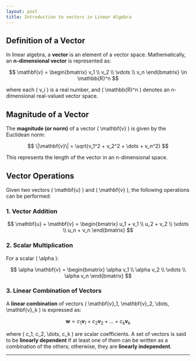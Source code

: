```yaml
---
layout: post
title: Introduction to vectors in Linear Algebra
---
```



## Definition of a Vector

In linear algebra, a **vector** is an element of a vector space. Mathematically, an **n-dimensional vector** is represented as:

$$
\mathbf{v} = \begin{bmatrix} v_1 \\ v_2 \\ \vdots \\ v_n \end{bmatrix} \in \mathbb{R}^n
$$

where each \( v_i \) is a real number, and \( \mathbb{R}^n \) denotes an n-dimensional real-valued vector space.

## Magnitude of a Vector

The **magnitude (or norm)** of a vector \( \mathbf{v} \) is given by the Euclidean norm:

$$
\|\mathbf{v}\| = \sqrt{v_1^2 + v_2^2 + \dots + v_n^2}
$$

This represents the length of the vector in an n-dimensional space.

## Vector Operations

Given two vectors \( \mathbf{u} \) and \( \mathbf{v} \), the following operations can be performed:

### 1. Vector Addition

$$
\mathbf{u} + \mathbf{v} = \begin{bmatrix} u_1 + v_1 \\ u_2 + v_2 \\ \vdots \\ u_n + v_n \end{bmatrix}
$$

### 2. Scalar Multiplication

For a scalar \( \alpha \):

$$
\alpha \mathbf{v} = \begin{bmatrix} \alpha v_1 \\ \alpha v_2 \\ \vdots \\ \alpha v_n \end{bmatrix}
$$

### 3. Linear Combination of Vectors

A **linear combination** of vectors \( \mathbf{v}_1, \mathbf{v}_2, \dots, \mathbf{v}_k \) is expressed as:

$$
\mathbf{w} = c_1 \mathbf{v}_1 + c_2 \mathbf{v}_2 + \dots + c_k \mathbf{v}_k
$$

where \( c_1, c_2, \dots, c_k \) are scalar coefficients. A set of vectors is said to be **linearly dependent** if at least one of them can be written as a combination of the others; otherwise, they are **linearly independent**.

---
